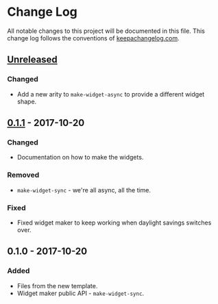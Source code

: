 # Change Log
All notable changes to this project will be documented in this file. This change log follows the conventions of [keepachangelog.com](http://keepachangelog.com/).

## [Unreleased]
### Changed
- Add a new arity to `make-widget-async` to provide a different widget shape.

## [0.1.1] - 2017-10-20
### Changed
- Documentation on how to make the widgets.

### Removed
- `make-widget-sync` - we're all async, all the time.

### Fixed
- Fixed widget maker to keep working when daylight savings switches over.

## 0.1.0 - 2017-10-20
### Added
- Files from the new template.
- Widget maker public API - `make-widget-sync`.

[Unreleased]: https://github.com/your-name/baskethead/compare/0.1.1...HEAD
[0.1.1]: https://github.com/your-name/baskethead/compare/0.1.0...0.1.1
